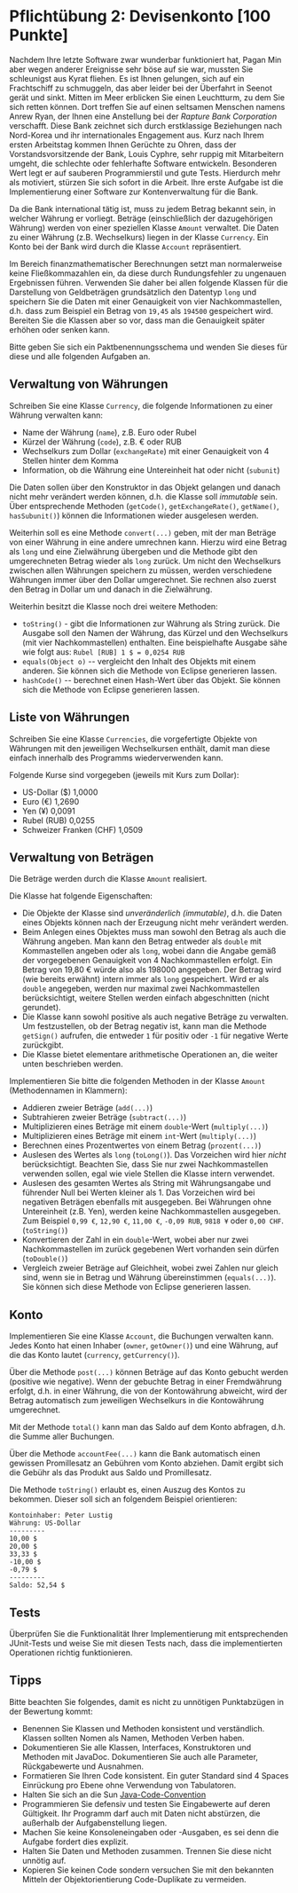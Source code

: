 # Pflichtübung 2: Devisenkonto [100 Punkte]

Nachdem Ihre letzte Software zwar wunderbar funktioniert hat, Pagan Min aber wegen anderer Ereignisse sehr böse auf sie war, mussten Sie schleunigst aus Kyrat fliehen. Es ist Ihnen gelungen, sich auf ein Frachtschiff zu schmuggeln, das aber leider bei der Überfahrt in Seenot gerät und sinkt. Mitten im Meer erblicken Sie einen Leuchtturm, zu dem Sie sich retten können. Dort treffen Sie auf einen seltsamen Menschen namens Anrew Ryan, der Ihnen eine Anstellung bei der _Rapture Bank Corporation_ verschafft. Diese Bank zeichnet sich durch erstklassige Beziehungen nach Nord-Korea und ihr internationales Engagement aus. Kurz nach Ihrem ersten Arbeitstag kommen Ihnen Gerüchte zu Ohren, dass der Vorstandsvorsitzende der Bank, Louis Cyphre, sehr ruppig mit Mitarbeitern umgeht, die schlechte oder fehlerhafte Software entwickeln. Besonderen Wert legt er auf sauberen Programmierstil und gute Tests. Hierdurch mehr als motiviert, stürzen Sie sich sofort in die Arbeit. Ihre erste Aufgabe ist die Implementierung einer Software zur Kontenverwaltung für die Bank.

Da die Bank international tätig ist, muss zu jedem Betrag bekannt sein, in welcher Währung er vorliegt. Beträge (einschließlich der dazugehörigen Währung) werden von einer speziellen Klasse `Amount` verwaltet. Die Daten zu einer Währung (z.B. Wechselkurs) liegen in der Klasse `Currency`. Ein Konto bei der Bank wird durch die Klasse `Account` repräsentiert.

Im Bereich finanzmathematischer Berechnungen setzt man normalerweise keine Fließkommazahlen ein, da diese durch Rundungsfehler zu ungenauen Ergebnissen führen. Verwenden Sie daher bei allen folgende Klassen für die Darstellung von Geldbeträgen grundsätzlich den Datentyp `long` und speichern Sie die Daten mit einer Genauigkeit von vier Nachkommastellen, d.h. dass zum Beispiel ein Betrag von `19,45` als `194500` gespeichert wird. Bereiten Sie die Klassen aber so vor, dass man die Genauigkeit später erhöhen oder senken kann.

Bitte geben Sie sich ein Paktbenennungsschema und wenden Sie dieses für diese und alle folgenden Aufgaben an.


## Verwaltung von Währungen

Schreiben Sie eine Klasse `Currency`, die folgende Informationen zu einer Währung verwalten kann:

  * Name der Währung (`name`), z.B. Euro oder Rubel
  * Kürzel der Währung (`code`), z.B. € oder RUB
  * Wechselkurs zum Dollar (`exchangeRate`) mit einer Genauigkeit von 4 Stellen hinter dem Komma
  * Information, ob die Währung eine Untereinheit hat oder nicht (`subunit`)

Die Daten sollen über den Konstruktor in das Objekt gelangen und danach nicht mehr verändert werden können, d.h. die Klasse soll _immutable_ sein. Über entsprechende Methoden (`getCode()`, `getExchangeRate()`, `getName()`, `hasSubunit()`) können die Informationen wieder ausgelesen werden.

Weiterhin soll es eine Methode `convert(...)` geben, mit der man Beträge von einer Währung in eine andere umrechnen kann. Hierzu wird eine Betrag als `long` und eine Zielwährung übergeben und die Methode gibt den umgerechneten Betrag wieder als `long` zurück. Um nicht den Wechselkurs zwischen allen Währungen speichern zu müssen, werden verschiedene Währungen immer über den Dollar umgerechnet. Sie rechnen also zuerst den Betrag in Dollar um und danach in die Zielwährung.

Weiterhin besitzt die Klasse noch drei weitere Methoden:

  * `toString()` - gibt die Informationen zur Währung als String zurück. Die Ausgabe soll den Namen der Währung, das Kürzel und den Wechselkurs (mit vier Nachkommastellen) enthalten. Eine beispielhafte Ausgabe sähe wie folgt aus: `Rubel [RUB] 1 $ = 0,0254 RUB`
  * `equals(Object o)` -- vergleicht den Inhalt des Objekts mit einem anderen. Sie können sich die Methode von Eclipse generieren lassen.
  * `hashCode()` -- berechnet einen Hash-Wert über das Objekt. Sie können sich die Methode von Eclipse generieren lassen.

## Liste von Währungen

Schreiben Sie eine Klasse `Currencies`, die vorgefertigte Objekte von Währungen mit den jeweiligen Wechselkursen enthält, damit man diese einfach innerhalb des Programms wiederverwenden kann.

Folgende Kurse sind vorgegeben (jeweils mit Kurs zum Dollar):

  * US-Dollar ($) 1,0000
  * Euro (€) 1,2690
  * Yen  (¥) 0,0091
  * Rubel (RUB) 0,0255
  * Schweizer Franken (CHF) 1,0509

## Verwaltung von Beträgen

Die Beträge werden durch die Klasse `Amount` realisiert. 

Die Klasse hat folgende Eigenschaften:

  * Die Objekte der Klasse sind _unveränderlich (immutable)_, d.h. die Daten eines Objekts können nach der Erzeugung nicht mehr verändert werden.
  * Beim Anlegen eines Objektes muss man sowohl den Betrag als auch die Währung angeben. Man kann den Betrag entweder als `double` mit Kommastellen angeben oder als `long`, wobei dann die Angabe gemäß der vorgegebenen Genauigkeit von 4 Nachkommastellen erfolgt. Ein Betrag von 19,80 € würde also als 198000 angegeben. Der Betrag wird (wie bereits erwähnt) intern immer als `long` gespeichert. Wird er als `double` angegeben, werden nur maximal zwei Nachkommastellen berücksichtigt, weitere Stellen werden einfach abgeschnitten (nicht gerundet).
  * Die Klasse kann sowohl positive als auch negative Beträge zu verwalten. Um festzustellen, ob der Betrag negativ ist, kann man die Methode `getSign()` aufrufen, die entweder `1` für positiv oder `-1` für negative Werte zurückgibt.
  * Die Klasse bietet elementare arithmetische Operationen an, die weiter unten beschrieben werden.

Implementieren Sie bitte die folgenden Methoden in der Klasse `Amount` (Methodennamen in Klammern):

  * Addieren zweier Beträge (`add(...)`)
  * Subtrahieren zweier Beträge (`subtract(...)`)
  * Multiplizieren eines Beträge mit einem `double`-Wert (`multiply(...)`)
  * Multiplizieren eines Beträge mit einem `int`-Wert (`multiply(...)`)
  * Berechnen eines Prozentwertes von einem Betrag (`prozent(...)`)
  * Auslesen des Wertes als `long` (`toLong()`). Das Vorzeichen wird hier _nicht_ berücksichtigt. Beachten Sie, dass Sie nur zwei Nachkommastellen verwenden sollen, egal wie viele Stellen die Klasse intern verwendet.
  * Auslesen des gesamten Wertes als String mit Währungsangabe und führender Null bei Werten kleiner als 1. Das Vorzeichen wird bei negativen Beträgen ebenfalls mit ausgegeben. Bei Währungen ohne Untereinheit (z.B. Yen), werden keine Nachkommastellen ausgegeben. Zum Beispiel `0,99 €`, `12,90 €`, `11,00 €`, `-0,09 RUB`, `9818 ¥` oder `0,00 CHF`. (`toString()`)
  * Konvertieren der Zahl in ein `double`-Wert, wobei aber nur zwei Nachkommastellen im zurück gegebenen Wert vorhanden sein dürfen (`toDouble()`)
  * Vergleich zweier Beträge auf Gleichheit, wobei zwei Zahlen nur gleich sind, wenn sie in Betrag und Währung übereinstimmen (`equals(...)`). Sie können sich diese Methode von Eclipse generieren lassen.

## Konto

Implementieren Sie eine Klasse `Account`, die Buchungen verwalten kann. Jedes Konto hat einen Inhaber (`owner`, `getOwner()`) und eine Währung, auf die das Konto lautet (`currency`, `getCurrency()`).

Über die Methode `post(...)` können Beträge auf das Konto gebucht werden (positive wie negative). Wenn der gebuchte Betrag in einer Fremdwährung erfolgt, d.h. in einer Währung, die von der Kontowährung abweicht, wird der Betrag automatisch zum jeweiligen Wechselkurs in die Kontowährung umgerechnet.

Mit der Methode `total()` kann man das Saldo auf dem Konto abfragen, d.h. die Summe aller Buchungen.

Über die Methode `accountFee(...)` kann die Bank automatisch einen gewissen Promillesatz an Gebühren vom Konto abziehen. Damit ergibt sich die Gebühr als das Produkt aus Saldo und Promillesatz.

Die Methode `toString()` erlaubt es, einen Auszug des Kontos zu bekommen. Dieser soll sich an folgendem Beispiel orientieren:


    Kontoinhaber: Peter Lustig
    Währung: US-Dollar
    ---------
    10,00 $
    20,00 $
    33,33 $
    -10,00 $
    -0,79 $
    ---------
    Saldo: 52,54 $


## Tests

Überprüfen Sie die Funktionalität Ihrer Implementierung mit entsprechenden JUnit-Tests und weise Sie mit diesen Tests nach, dass die implementierten Operationen richtig funktionieren.

## Tipps

Bitte beachten Sie folgendes, damit es nicht zu unnötigen Punktabzügen in der Bewertung kommt:

  * Benennen Sie Klassen und Methoden konsistent und verständlich. Klassen sollten Nomen als Namen, Methoden Verben haben.
  * Dokumentieren Sie alle Klassen, Interfaces, Konstruktoren und Methoden mit JavaDoc. Dokumentieren Sie auch alle Parameter, Rückgabewerte und Ausnahmen.
  * Formatieren Sie Ihren Code konsistent. Ein guter Standard sind 4 Spaces Einrückung pro Ebene ohne Verwendung von Tabulatoren.
  * Halten Sie sich an die Sun [Java-Code-Convention](http://www.oracle.com/technetwork/java/codeconventions-150003.pdf)
  * Programmieren Sie defensiv und testen Sie Eingabewerte auf deren Gültigkeit. Ihr Programm darf auch mit Daten nicht abstürzen, die außerhalb der Aufgabenstellung liegen.
  * Machen Sie keine Konsoleneingaben oder -Ausgaben, es sei denn die Aufgabe fordert dies explizit.
  * Halten Sie Daten und Methoden zusammen. Trennen Sie diese nicht unnötig auf.
  * Kopieren Sie keinen Code sondern versuchen Sie mit den bekannten Mitteln der Objektorientierung Code-Duplikate zu vermeiden.
